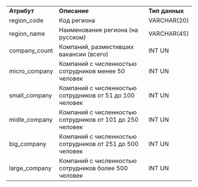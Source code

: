 <table>
    <tr>
        <td><b>Атрибут</b></td>
        <td><b>Описание</b></td>
        <td><b>Тип данных</b></td>
    </tr>  
    <tr>
        <td>region_code </td>
        <td>Код региона</td>
        <td>VARCHAR(20) </td>
    </tr>      
    <tr>
        <td>region_name </td>
        <td>Наименование региона (на русском)</td>
        <td> VARCHAR(45)</td>
    </tr>     
    <tr>
        <td>company_count </td>
        <td> Компаний, разместивших вакансии (всего) </td>
        <td>INT UN </td>
    </tr>        
    <tr>
        <td>micro_company </td>
        <td> Компаний с численностью сотрудников менее 50 человек </td>
        <td>INT UN  </td>
    </tr>          
    <tr>
        <td>small_company </td>
        <td> Компаний с численностью сотрудников от 51 до 100 человек </td>
        <td>INT UN  </td>
    </tr>        
    <tr>
        <td>midle_company </td>
        <td> Компаний с численностью сотрудников от 101 до 250 человек </td>
        <td>INT UN </td>
    </tr>        
    <tr>
        <td>big_company </td>
        <td> Компаний с численностью сотрудников от 251 до 500 человек	</td>
        <td>INT UN </td>
    </tr>        
    <tr>
        <td>large_company </td>
        <td> Компаний с численностью сотрудников более 500 человек </td>
        <td>INT UN</td>
    </tr>
</table>
